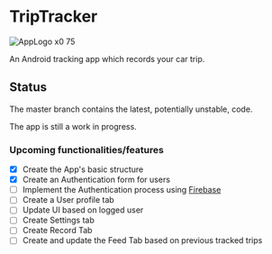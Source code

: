 # TripTracker
![AppLogo x0 75](https://user-images.githubusercontent.com/46806049/181751897-9f99932a-72a1-49d0-ab56-32a6627fe436.png)

An Android tracking app which records your car trip.

## Status
The master branch contains the latest, potentially unstable, code.

The app is still a work in progress.

### Upcoming functionalities/features
- [x] Create the App's basic structure
- [x] Create an Authentication form for users
- [ ] Implement the Authentication process using [Firebase](https://firebase.google.com)
- [ ] Create a User profile tab
- [ ] Update UI based on logged user
- [ ] Create Settings tab
- [ ] Create Record Tab
- [ ] Create and update the Feed Tab based on previous tracked trips
